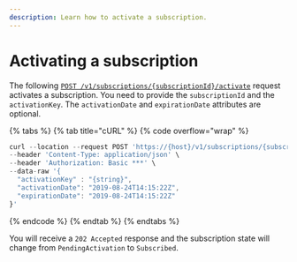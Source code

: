 ```yaml
---
description: Learn how to activate a subscription.
---
```


# Activating a subscription

The following [`POST /v1/subscriptions/{subscriptionId}/activate`](https://www.digitalriver.com/docs/commerce-api-reference/#operation/activateSubscription) request activates a subscription. You need to provide the `subscriptionId` and the `activationKey`.  The `activationDate` and `expirationDate` attributes are optional.

{% tabs %}
{% tab title="cURL" %}
{% code overflow="wrap" %}
```javascript
curl --location --request POST 'https://{host}/v1/subscriptions/{subscriptionId}/activate' \
--header 'Content-Type: application/json' \
--header 'Authorization: Basic ***' \
--data-raw '{
  "activationKey" : "{string}",
  "activationDate": "2019-08-24T14:15:22Z",
  "expirationDate": "2019-08-24T14:15:22Z"
}'
```
{% endcode %}
{% endtab %}
{% endtabs %}

You will receive a `202 Accepted` response and the subscription state will change from `PendingActivation` to `Subscribed`.
